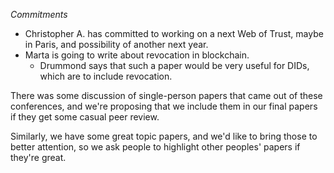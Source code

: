 *Commitments*
   * Christopher A. has committed to working on a next Web of Trust, maybe in Paris, and possibility of another next year.
   * Marta is going to write about revocation in blockchain.
      * Drummond says that such a paper would be very useful for DIDs, which are to include revocation.
   
There was some discussion of single-person papers that came out of these conferences, and we're proposing that we include them in our final papers if they get some casual peer review.

Similarly, we have some great topic papers, and we'd like to bring those to better attention, so we ask people to highlight other peoples' papers if they're great.
